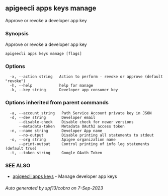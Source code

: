 ## apigeecli apps keys manage

Approve or revoke a developer app key

### Synopsis

Approve or revoke a developer app key

```
apigeecli apps keys manage [flags]
```

### Options

```
  -x, --action string   Action to perform - revoke or approve (default "revoke")
  -h, --help            help for manage
  -k, --key string      Developer app consumer key
```

### Options inherited from parent commands

```
  -a, --account string   Path Service Account private key in JSON
  -d, --dev string       Developer email
      --disable-check    Disable check for newer versions
      --metadata-token   Metadata OAuth2 access token
  -n, --name string      Developer App name
      --no-output        Disable printing all statements to stdout
  -o, --org string       Apigee organization name
      --print-output     Control printing of info log statements (default true)
  -t, --token string     Google OAuth Token
```

### SEE ALSO

* [apigeecli apps keys](apigeecli_apps_keys.md)	 - Manage developer app keys

###### Auto generated by spf13/cobra on 7-Sep-2023
